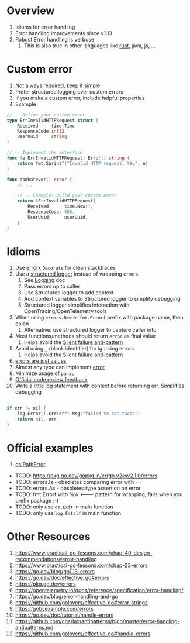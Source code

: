 # Overview
1. Idioms for error handling
1. Error handling improvements since v1.13
1. Robust Error handling is verbose
    1. This is also true in other languages like [rust](https://www.youtube.com/watch?v=jpVzSse7oJ4), java, js, ...


# Custom error
1. Not always required, keep it simple
1. Prefer structured logging over custom errors
1. If you make a custom error, include helpful properties
1. Example
```go
// -- Define your custom error
type ErrInvalidHTTPRequest struct {
    Received     time.Time
    ResponseCode int32
    UserUuid     string
}

// -- Implement the interface
func (e ErrInvalidHTTPRequest) Error() string {
    return fmt.Sprintf("Invalid HTTP request: %#v", e)
}

func doWhatever() error {
    // ...

    // -- Example: Build your custom error
    return &ErrInvalidHTTPRequest{
        Received:     time.Now(),
        ResponseCode: 400,
        UserUuid:     userUuid,
    }
}
```


# Idioms
1. Use [errorx](https://pkg.go.dev/github.com/joomcode/errorx) `Decorate` for clean stacktraces
1. Use a [structured logger]() instead of wrapping errors
    1. See [Logging](./logging.md) doc
    1. Pass errors up to caller
    1. Use Structured logger to add context
    1. Add context variables to Structured logger to simplify debugging
    1. Structured logger simplifies interaction with OpenTracing/OpenTelemetry tools
1. When using `errors.New` or `fmt.Errorf` prefix with package name, then colon
    1. Alternative: use structured logger to capture caller info
1. Most functions/methods should return `error` as final value
    1. Helps avoid the [Silent failure anti-pattern](https://en.wikipedia.org/wiki/Error_hiding)
1. Avoid using `_` (blank identifier) for ignoring errors
    1. Helps avoid the [Silent failure anti-pattern](https://en.wikipedia.org/wiki/Error_hiding)
1. [errors are just values](https://go.dev/blog/errors-are-values)
1. Almost any type can implement [error](https://pkg.go.dev/errors)
1. Minimize usage of `panic`
1. [Official code review feedback](https://github.com/golang/go/wiki/CodeReviewComments#error-strings)
1. Write a little log statement with context before returning err.  Simplifies debugging
```go
...
if err != nil {
    log.Error().Err(err).Msg("failed to eat tacos")
    return nil, err
}
```

# Official examples
1. [os.PathError](https://pkg.go.dev/os#PathError)


- TODO: https://pkg.go.dev/gopkg.in/errgo.v2@v2.1.0/errors
- TODO: errors.Is - obsoletes comparing error with ==
- TODO: errors.As - obsoletes type assertion on error
- TODO: fmt.Errorf with %w  <--- pattern for wrapping, fails when you prefix package :-(
- TODO: only use `os.Exit` in main function
- TODO: only use `log.Fatalf` in main function


# Other Resources
1. https://www.practical-go-lessons.com/chap-40-design-recommendations#error-handling
1. https://www.practical-go-lessons.com/chap-23-errors
1. https://go.dev/blog/go1.13-errors
1. https://go.dev/doc/effective_go#errors
1. https://pkg.go.dev/errors
1. https://opentelemetry.io/docs/reference/specification/error-handling/
1. https://go.dev/blog/error-handling-and-go
1. https://github.com/golovers/effective-go#error-strings
1. https://gobyexample.com/errors
1. https://go.dev/doc/tutorial/handle-errors
1. https://github.com/charlax/antipatterns/blob/master/error-handling-antipatterns.md
1. https://github.com/golovers/effective-go#handle-errors
